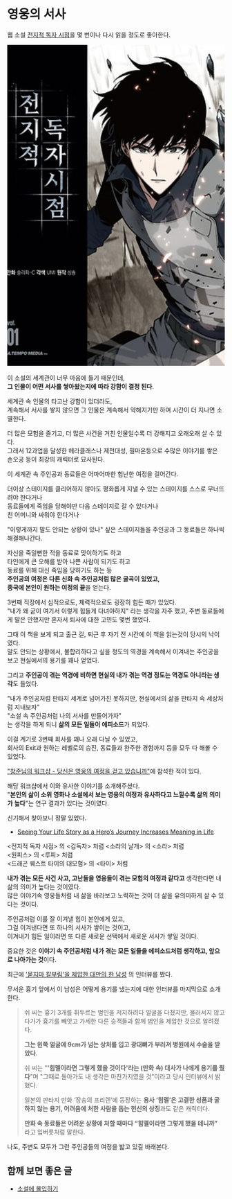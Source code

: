 # 영웅의 서사

웹 소설 [전지적 독자 시점](https://comic.naver.com/webtoon/list?titleId=747269)을 몇 번이나 다시 읽을 정도로 좋아한다.  
  
![1](./images/1.png)

이 소설의 세계관이 너무 마음에 들기 때문인데,  
**그 인물이 어떤 서사를 쌓아왔는지에 따라 강함이 결정 된다**.    
  
세계관 속 인물의 타고난 강함이 있더라도,  
계속해서 서사를 쌓지 않으면 그 인물은 계속해서 약해지기만 하며 시간이 더 지나면 소멸한다.  
  
더 많은 모험을 즐기고, 더 많은 사건을 거친 인물일수록 더 강해지고 오래오래 살 수 있다.  
그래서 12과업을 달성한 헤라클래스나 제천대성, 필마온등으로 수많은 이야기를 쌓은 손오공 등이 최강의 캐릭터로 묘사된다.  
  
이 세계관 속 주인공과 동료들은 어마어마한 험난한 여정을 걸어간다.  
  
더이상 스테이지를 클리어하지 않아도 평화롭게 지낼 수 있는 스테이지를 스스로 무너뜨려야 한다거나  
동료들에게 죽임을 당해야만 다음 스테이지로 갈 수 있다거나  
친 어머니와 싸워야 한다거나  

"이렇게까지 말도 안되는 상황이 있나" 싶은 스테이지들을 주인공과 그 동료들은 하나씩 해결해나간다.  
  
자신을 죽일뻔한 적을 동료로 맞이하기도 하고  
타인에게 큰 오해를 받아 나쁜 사람이 되기도 하고  
동료를 위해 대신 죽임을 당하기도 하는 등  
**주인공의 여정은 다른 신화 속 주인공처럼 많은 굴곡이 있었고,  
종국에 본인이 원하는 여정의 끝**을 얻는다.  
  
3번째 직장에서 심적으로도, 체력적으로도 굉장히 힘든 때가 있었다.    
"내가 왜 굳이 여기서 이렇게 힘들게 다녀야하지" 라는 생각을 자주 했고, 주변 동료들에게 말은 안했지만 혼자서 퇴사에 대한 고민도 몇번 했었다.  
  
그때 이 책을 보게 되고 출근 길, 퇴근 후 자기 전 시간에 이 책을 읽는것이 당시의 낙이였다.  
말도 안되는 상황에서, 불합리하다고 싶을 정도의 역경을 계속해서 이겨내는 주인공을 보고 현실에서의 용기를 꽤나 얻었다.  
  
그리고 **주인공이 겪는 역경에 비하면 현실의 내가 겪는 역경 정도는 역경도 아니라는 생각**도 들었다.  
  
"내가 주인공처럼 판타지 세계로 넘어가진 못하지만, 현실에서의 삶을 판타지 속 세상처럼 지내보자"    
"소설 속 주인공처럼 나의 서사를 만들어가자"  
는 생각을 하게 되니 **삶의 모든 일들이 에피소드**가 되었다.  
  
이걸 계기로 3번째 회사를 꽤나 오래 다닐 수 있었고,  
회사의 Exit과 원하는 레벨로의 승진, 동료들과 완주한 경험까지 등을 모두 다 해볼 수 있었다.  
  
["창준님의 워크샵 - 당신은 영웅의 여정을 걷고 있습니까"](https://www.facebook.com/cjunekim/posts/pfbid0gMzwwmkYd4zjp9qFH1CEWpKdzny5wCa6Ubrnxwxpp8CEUtehraNdQQ2CfVrsuhq4l)에 참석한 적이 있다.  
  
해당 워크샵에서 이와 유사한 이야기를 소개해주셨다.  
"**본인의 삶이 소위 영화나 소설에서 보는 영웅의 여정과 유사하다고 느낄수록 삶의 의미가 높다**"는 연구 결과가 있다는 것이였다.  
  
신기해서 찾아보니 정말 있었다.  

- [Seeing Your Life Story as a Hero’s Journey Increases Meaning in Life](https://www.researchgate.net/publication/367377960_Seeing_your_life_story_as_a_Hero's_Journey_increases_meaning_in_life)  

<전지적 독자 시점> 의 <김독자> 처럼
<소라의 날개> 의 <소라> 처럼  
<원피스> 의 <루피> 처럼  
<드래곤 퀘스트 타이의 대모험> 의 <타이> 처럼  

**내가 겪는 모든 사건 사고, 고난들을 영웅들이 겪는 모험의 여정과 같다고** 생각한다면 내 삶의 의미가 높다는 것이였다.  
많은 이야기속 영웅들처럼 내 삶을 바라보고 노력하는 것이 더 삶을 유의미하게 살 수 있다는 것이다.  
  
주인공처럼 이를 잘 이겨낼 힘이 본인에게 있고,  
그걸 이겨낸다면 또 하나의 서사가 쌓이는 것이고,  
이겨내기 힘든 일이라면 또 다른 새로운 선택에서 새로운 서사가 쌓일 것이다.  
  
중요한 것은 **이야기 속 주인공처럼 내가 겪는 모든 일들을 에피소드처럼 생각하고, 앞으로 나아가는 것**이다.  
  
최근에 ['묻지마 칼부림'을 제압한 대만의 한 남성](https://www.hankyung.com/article/2024060694147) 의 인터뷰를 봤다.  
  
무서운 흉기 앞에서 이 남성은 어떻게 용기를 냈는지에 대한 인터뷰를 마지막으로 소개한다.

> 쉬 씨는 흉기 3개를 휘두르는 범인을 저지하려다 얼굴을 다쳤지만, 물러서지 않고 다가가 흉기를 빼앗고 가세한 다른 승객들과 함께 범인을 제압한 것으로 알려졌다.  
> 
> **그는 왼쪽 얼굴에 9cm가 넘는 상처를 입고 광대뼈가 부러져 병원에서 수술을 받았다**.  
> 
> 쉬 씨는 "**'힘멜이라면 그렇게 했을 것이다'라는 (만화 속) 대사가 나에게 용기를 줬다**"며 "그때로 돌아가도 내 생각은 마찬가지였을 것"이라고 당시 인터뷰에서 밝혔다.  
> 
> 일본의 판타지 만화 ‘장송의 프리렌’에 등장하는 **용사 ‘힘멜’은 고결한 성품과 굴하지 않는 용기, 어려움에 처한 사람을 돕는 헌신의 상징**과도 같은 캐릭터다.  
> 
> **만화 속 동료들은 어려운 상황에 처할 때마다 “힘멜이라면 그렇게 했을 테니까”** 라고 입버릇처럼 말한다.

나도, 주변도 모두가 그런 주인공들의 여정을 밟고 있길 바래본다.  

## 함께 보면 좋은 글

- [소설에 몰입하기](https://jojoldu.tistory.com/735)


